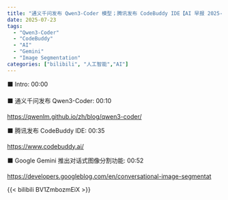 ```yaml
---
title: "通义千问发布 Qwen3-Coder 模型；腾讯发布 CodeBuddy IDE【AI 早报 2025-07-23】"
date: 2025-07-23
tags:
  - "Qwen3-Coder"
  - "CodeBuddy"
  - "AI"
  - "Gemini"
  - "Image Segmentation"
categories: ["bilibili", "人工智能","AI"]
---
```


⬛️ Intro: 00:00

⬛️ 通义千问发布 Qwen3-Coder: 00:10

https://qwenlm.github.io/zh/blog/qwen3-coder/

⬛️ 腾讯发布 CodeBuddy IDE: 00:35

https://www.codebuddy.ai/

⬛️ Google Gemini 推出对话式图像分割功能: 00:52

https://developers.googleblog.com/en/conversational-image-segmentat

{{< bilibili BV1ZmbozmEiX >}}